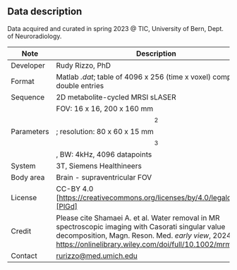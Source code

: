 ## Data description

Data acquired and curated in spring 2023 @ TIC, University of Bern, Dept. of Neuroradiology.

| Note | Description |
| ------ | ------ |
| Developer | Rudy Rizzo, PhD |
| Format | Matlab _.dat_; table of 4096 x 256 (time x voxel) complex double entries |
| Sequence | 2D metabolite-cycled MRSI sLASER |
| Parameters | FOV: 16 x 16, 200 x 160 mm $$^2$$; resolution: 80 x 60 x 15 mm $$^3$$, BW: 4kHz, 4096 datapoints|
|System| 3T, Siemens Healthineers|
| Body area | Brain - supraventricular FOV|
| License | CC-BY 4.0 [https://creativecommons.org/licenses/by/4.0/legalcode][PlGd]|
| Credit| Please cite Shamaei A. et al. Water removal in MR spectroscopic imaging with Casorati singular value decomposition, Magn. Reson. Med. _early view_, 2024, https://onlinelibrary.wiley.com/doi/full/10.1002/mrm.29959 |
|Contact| rurizzo@med.umich.edu|
